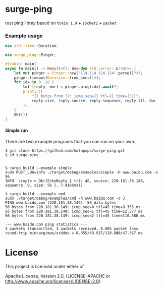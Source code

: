 # surge-ping
rust ping libray based on `tokio 1.0` + `socket2` + `packet`

### Example usage
```rust
use std::time::Duration;

use surge_ping::Pinger;

#[tokio::main]
async fn main() -> Result<(), Box<dyn std::error::Error>> {
    let mut pinger = Pinger::new("114.114.114.114".parse()?)?;
    pinger.timeout(Duration::from_secs(1));
    for idx in 0..10 {
        let (reply, dur) = pinger.ping(idx).await?;
        println!(
            "{} bytes from {}: icmp_seq={} ttl={} time={:?}",
            reply.size, reply.source, reply.sequence, reply.ttl, dur
        );
    }
    Ok(())
}

```

#### Simple run
There are two example programs that you can run on your own.
```shell
$ git clone https://github.com/kolapapa/surge-ping.git
$ cd surge-ping


$ cargo build --example simple
sudo RUST_LOG=info ./target/debug/examples/simple -h www.baidu.com -s 56
INFO  simple > Ok((EchoReply { ttl: 48, source: 220.181.38.148, sequence: 0, size: 56 }, 7.4106ms))

$ cargo build --example cmd
sudo ./target/debug/examples/cmd -h www.baidu.com -c 3
PING www.baidu.com (220.181.38.149): 56 data bytes
56 bytes from 220.181.38.149: icmp_seq=0 ttl=45 time=8.355 ms
56 bytes from 220.181.38.149: icmp_seq=1 ttl=45 time=12.577 ms
56 bytes from 220.181.38.149: icmp_seq=2 ttl=45 time=110.880 ms

--- www.baidu.com ping statistics ---
3 packets transmitted, 3 packets received, 0.00% packet loss
round-trip min/avg/max/stddev = 8.355/43.937/110.880/47.367 ms
```

# License
This project is licensed under either of

Apache License, Version 2.0, (LICENSE-APACHE or http://www.apache.org/licenses/LICENSE-2.0).

